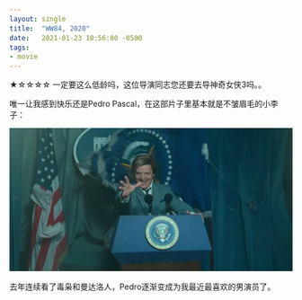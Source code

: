 ```yaml
---
layout: single
title:  "WW84, 2020"
date:   2021-01-23 10:56:00 -0500
tags:
- movie
---
```

★☆☆☆☆ 一定要这么低龄吗，这位导演同志您还要去导神奇女侠3吗。。

唯一让我感到快乐还是Pedro Pascal，在这部片子里基本就是不皱眉毛的小李子：

![Pedro Pascal "Granted"](/assets/img/WW84.png)

去年连续看了毒枭和曼达洛人，Pedro逐渐变成为我最近最喜欢的男演员了。